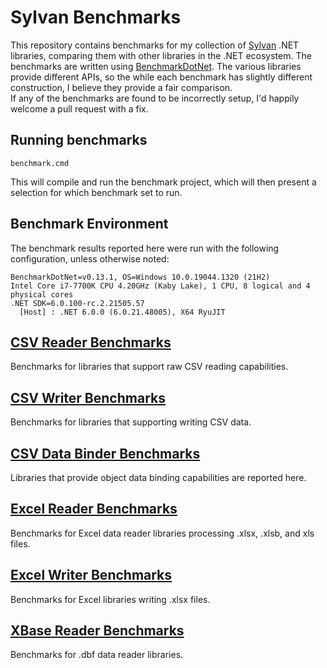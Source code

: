 # Sylvan Benchmarks

This repository contains benchmarks for my collection of [Sylvan](https://github.com/MarkPflug/Sylvan) .NET libraries, 
comparing them with other libraries in the .NET ecosystem.
The benchmarks are written using [BenchmarkDotNet](https://github.com/dotnet/BenchmarkDotNet).
The various libraries provide different APIs, so the while each benchmark has slightly 
different construction, I believe they provide a fair comparison.  
If any of the benchmarks are found to be incorrectly setup, 
I'd happily welcome a pull request with a fix.

## Running benchmarks

`benchmark.cmd`

This will compile and run the benchmark project, which will then present 
a selection for which benchmark set to run.

## Benchmark Environment

The benchmark results reported here were run with the following configuration, unless otherwise noted:
```
BenchmarkDotNet=v0.13.1, OS=Windows 10.0.19044.1320 (21H2)
Intel Core i7-7700K CPU 4.20GHz (Kaby Lake), 1 CPU, 8 logical and 4 physical cores
.NET SDK=6.0.100-rc.2.21505.57
  [Host] : .NET 6.0.0 (6.0.21.48005), X64 RyuJIT
```

## [CSV Reader Benchmarks](docs/CsvReaderBenchmarks.md)

Benchmarks for libraries that support raw CSV reading capabilities.

## [CSV Writer Benchmarks](docs/CsvWriterBenchmarks.md)

Benchmarks for libraries that supporting writing CSV data.

## [CSV Data Binder Benchmarks](docs/CsvDataBinderBenchmarks.md)

Libraries that provide object data binding capabilities are reported here.

## [Excel Reader Benchmarks](docs/ExcelReaderBenchmarks.md)

Benchmarks for Excel data reader libraries processing .xlsx, .xlsb, and xls files.

## [Excel Writer Benchmarks](docs/ExcelWriterBenchmarks.md)

Benchmarks for Excel libraries writing .xlsx files.

## [XBase Reader Benchmarks](docs/XBaseDataReaderBenchmarks.md)

Benchmarks for .dbf data reader libraries.
